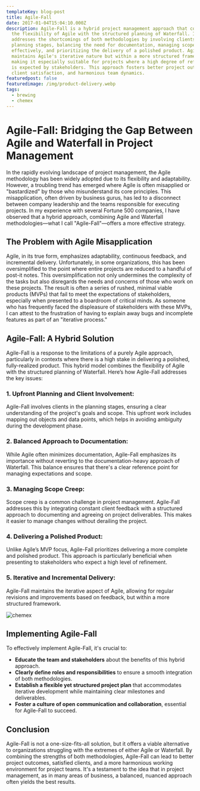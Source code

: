 ```yaml
---
templateKey: blog-post
title: Agile-Fall
date: 2017-01-04T15:04:10.000Z
description: Agile-Fall is a hybrid project management approach that combines
  the flexibility of Agile with the structured planning of Waterfall. It
  addresses the shortcomings of both methodologies by involving clients in the
  planning stages, balancing the need for documentation, managing scope creep
  effectively, and prioritizing the delivery of a polished product. Agile-Fall
  maintains Agile's iterative nature but within a more structured framework,
  making it especially suitable for projects where a high degree of refinement
  is expected by stakeholders. This approach fosters better project outcomes,
  client satisfaction, and harmonious team dynamics.
featuredpost: false
featuredimage: /img/product-delivery.webp
tags:
  - brewing
  - chemex
---
```



# Agile-Fall: Bridging the Gap Between Agile and Waterfall in Project Management

In the rapidly evolving landscape of project management, the Agile methodology has been widely adopted due to its flexibility and adaptability. However, a troubling trend has emerged where Agile is often misapplied or "bastardized" by those who misunderstand its core principles. This misapplication, often driven by business gurus, has led to a disconnect between company leadership and the teams responsible for executing projects. In my experience with several Fortune 500 companies, I have observed that a hybrid approach, combining Agile and Waterfall methodologies—what I call "Agile-Fall"—offers a more effective strategy.

## The Problem with Agile Misapplication

Agile, in its true form, emphasizes adaptability, continuous feedback, and incremental delivery. Unfortunately, in some organizations, this has been oversimplified to the point where entire projects are reduced to a handful of post-it notes. This oversimplification not only undermines the complexity of the tasks but also disregards the needs and concerns of those who work on these projects. The result is often a series of rushed, minimal viable products (MVPs) that fail to meet the expectations of stakeholders, especially when presented to a boardroom of critical minds. As someone who has frequently faced the displeasure of stakeholders with these MVPs, I can attest to the frustration of having to explain away bugs and incomplete features as part of an "iterative process."

## Agile-Fall: A Hybrid Solution

Agile-Fall is a response to the limitations of a purely Agile approach, particularly in contexts where there is a high stake in delivering a polished, fully-realized product. This hybrid model combines the flexibility of Agile with the structured planning of Waterfall. Here’s how Agile-Fall addresses the key issues:

### 1. **Upfront Planning and Client Involvement:**

Agile-Fall involves clients in the planning stages, ensuring a clear understanding of the project's goals and scope. This upfront work includes mapping out objects and data points, which helps in avoiding ambiguity during the development phase.

### 2. **Balanced Approach to Documentation:**

While Agile often minimizes documentation, Agile-Fall emphasizes its importance without reverting to the documentation-heavy approach of Waterfall. This balance ensures that there's a clear reference point for managing expectations and scope.

### 3. **Managing Scope Creep:**

Scope creep is a common challenge in project management. Agile-Fall addresses this by integrating constant client feedback with a structured approach to documenting and agreeing on project deliverables. This makes it easier to manage changes without derailing the project.

### 4. **Delivering a Polished Product:**

Unlike Agile’s MVP focus, Agile-Fall prioritizes delivering a more complete and polished product. This approach is particularly beneficial when presenting to stakeholders who expect a high level of refinement.

### 5. **Iterative and Incremental Delivery:**

Agile-Fall maintains the iterative aspect of Agile, allowing for regular revisions and improvements based on feedback, but within a more structured framework.



![chemex](/img/product-delivery.webp)

## Implementing Agile-Fall

To effectively implement Agile-Fall, it's crucial to:

* **Educate the team and stakeholders** about the benefits of this hybrid approach.
* **Clearly define roles and responsibilities** to ensure a smooth integration of both methodologies.
* **Establish a flexible yet structured project plan** that accommodates iterative development while maintaining clear milestones and deliverables.
* **Foster a culture of open communication and collaboration**, essential for Agile-Fall to succeed.

## Conclusion

Agile-Fall is not a one-size-fits-all solution, but it offers a viable alternative to organizations struggling with the extremes of either Agile or Waterfall. By combining the strengths of both methodologies, Agile-Fall can lead to better project outcomes, satisfied clients, and a more harmonious working environment for project teams. It's a testament to the idea that in project management, as in many areas of business, a balanced, nuanced approach often yields the best results.